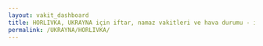 ```yaml
---
layout: vakit_dashboard
title: HORLIVKA, UKRAYNA için iftar, namaz vakitleri ve hava durumu - ilçe/eyalet seç
permalink: /UKRAYNA/HORLIVKA/
---
```


<script type="text/javascript">
  var GLOBAL_COUNTRY = 'UKRAYNA';
  var GLOBAL_CITY = 'HORLIVKA';
  var GLOBAL_STATE = '';
  var lat = 72;
  var lon = 21;
</script>

